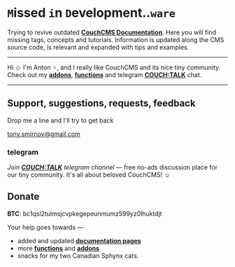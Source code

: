 # `M`issed `i`n `D`evelopment..`ware`

Trying to revive outdated [**CouchCMS Documentation**](https://docs.couchcms.com/index.html). Here you will find missing tags, concepts and tutorials. Information is updated along the CMS source code, is relevant and expanded with tips and examples.

---

Hi ☺ I'm Anton ♀, and I really like CouchCMS and its nice tiny community. Check out my [**addons**](https://github.com/trendoman/Tweakus-Dilectus), [**functions**](https://github.com/trendoman/Cms-Fu) and telegram [**COUCH:TALK**](https://t.me/couchcms_chat) chat.

---

## Support, suggestions, requests, feedback

Drop me a line and I'll try to get back

<tony.smirnov@gmail.com>

### telegram

*Join [**COUCH:TALK**](https://t.me/couchcms_chat) telegram channel* — free no-ads discussion place for our tiny community. It's all about beloved CouchCMS! ☺

## Donate

**BTC**: bc1qsl2tulmsjcvpkegepeunmumz599yz0lhuktdjt

Your help goes towards —

- added and updated [**documentation pages**](https://github.com/trendoman/Midware)
- more [**functions**](https://github.com/trendoman/Cms-Fu) and [**addons**](https://github.com/trendoman/Tweakus-Dilectus)
- snacks for my two Canadian Sphynx cats.
